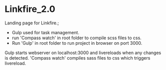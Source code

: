 Linkfire_2.0
============

Landing page for Linkfire.;

* Gulp used for task management.
* run 'Compass watch' in root folder to compile scss files to css.
* Run 'Gulp' in root folder to run project in browser on port 3000.

Gulp starts webserver on localhost:3000 and livereloads when any changes is detected. 
'Compass watch' compiles sass files to css which triggers livereload.
